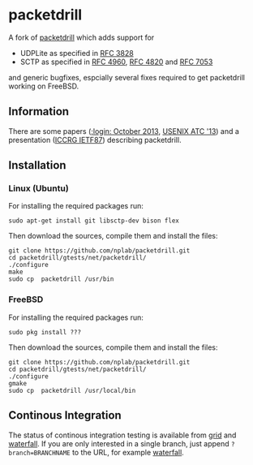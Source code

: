 # packetdrill
A fork of [packetdrill](https://code.google.com/p/packetdrill/) which adds support for
* UDPLite as specified in [RFC 3828](https://tools.ietf.org/html/rfc3828)
* SCTP as specified in [RFC 4960](https://tools.ietf.org/html/rfc4960),  [RFC 4820](https://tools.ietf.org/html/rfc4820) and [RFC 7053](https://tools.ietf.org/html/rfc7053)

and generic bugfixes, espcially several fixes required to get packetdrill working on FreeBSD.

## Information
There are some papers ([;login: October 2013](https://www.usenix.org/system/files/login/articles/10_cardwell-online.pdf), [USENIX ATC '13](https://www.usenix.org/system/files/conference/atc13/atc13-cardwell.pdf)) and a presentation ([ICCRG IETF87](https://www.ietf.org/proceedings/87/slides/slides-87-iccrg-1.pdf)) describing packetdrill.

## Installation
### Linux (Ubuntu)
For installing the required packages run:
```
sudo apt-get install git libsctp-dev bison flex
```
Then download the sources, compile them and install the files:
```
git clone https://github.com/nplab/packetdrill.git
cd packetdrill/gtests/net/packetdrill/
./configure
make
sudo cp  packetdrill /usr/bin
```
### FreeBSD
For installing the required packages run:
```
sudo pkg install ???
```
Then download the sources, compile them and install the files:
```
git clone https://github.com/nplab/packetdrill.git
cd packetdrill/gtests/net/packetdrill/
./configure
gmake
sudo cp  packetdrill /usr/local/bin
```
##  Continous Integration
The status of continous integration testing is available from [grid](http://212.201.121.110:38010/grid) and [waterfall](http://212.201.121.110:38010/waterfall).
If you are only interested in a single branch, just append `?branch=BRANCHNAME` to the URL, for example [waterfall](http://212.201.121.110:38010/waterfall?branch=master).
